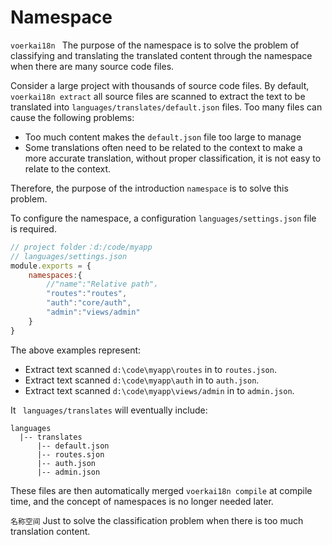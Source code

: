 # Namespace <!-- {docsify-ignore-all} -->

 `voerkai18n ` The purpose of the namespace is to solve the problem of classifying and translating the translated content through the namespace when there are many source code files.

Consider a large project with thousands of source code files. By default, `voerkai18n extract` all source files are scanned to extract the text to be translated into `languages/translates/default.json` files. Too many files can cause the following problems:

- Too much content makes the `default.json` file too large to manage
- Some translations often need to be related to the context to make a more accurate translation, without proper classification, it is not easy to relate to the context.

Therefore, the purpose of the introduction `namespace` is to solve this problem.

To configure the namespace, a configuration `languages/settings.json` file is required.

```javascript
// project folder：d:/code/myapp
// languages/settings.json
module.exports = {
    namespaces:{
        //"name":"Relative path"，
        "routes":"routes",
        "auth":"core/auth",
        "admin":"views/admin"
    }
}
```

The above examples represent:

- Extract text scanned `d:\code\myapp\routes` in to `routes.json`.
- Extract text scanned `d:\code\myapp\auth` in to `auth.json`.
- Extract text scanned `d:\code\myapp\views/admin` in to `admin.json`.

It ` languages/translates` will eventually include:

```shell
languages
  |-- translates
      |-- default.json
      |-- routes.sjon
      |-- auth.json
      |-- admin.json      
```

These files are then automatically merged `voerkai18n compile` at compile time, and the concept of namespaces is no longer needed later.

 `名称空间` Just to solve the classification problem when there is too much translation content.

